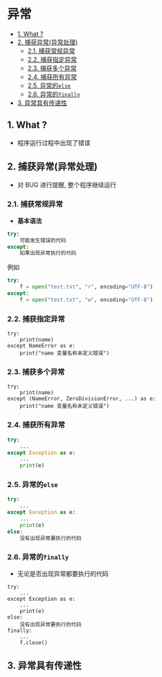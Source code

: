 # 异常
<!-- TOC -->

- [1. What ?](#1-what-)
- [2. 捕获异常(异常处理)](#2-捕获异常异常处理)
	- [2.1. 捕获常规异常](#21-捕获常规异常)
	- [2.2. 捕获指定异常](#22-捕获指定异常)
	- [2.3. 捕获多个异常](#23-捕获多个异常)
	- [2.4. 捕获所有异常](#24-捕获所有异常)
	- [2.5. 异常的`else`](#25-异常的else)
	- [2.6. 异常的`finally`](#26-异常的finally)
- [3. 异常具有传递性](#3-异常具有传递性)

<!-- /TOC -->
## 1. What ?
- 程序运行过程中出现了错误

## 2. 捕获异常(异常处理)

- 对 BUG 进行提醒, 整个程序继续运行

### 2.1. 捕获常规异常
- **基本语法**

```python
try: 
	可能发生错误的代码
except:
	如果出现异常执行的代码
```
例如
```python
try:
	f = open("test.txt", "r", encoding="UTF-8")
except:
	f = open("test.txt", "w", encoding="UTF-8")
```

### 2.2. 捕获指定异常
```pyhton
try: 
	print(name)
except NameError as e:
	print("name 变量名称未定义错误")
```
### 2.3. 捕获多个异常
```pyhton
try: 
	print(name)
except (NameError, ZeroDivisionError, ...) as e:
	print("name 变量名称未定义错误")
```
### 2.4. 捕获所有异常
```python
try: 
	...
except Exception as e:
	...
	print(e)
```

### 2.5. 异常的`else`

```python
try: 
	...
except Exception as e:
	...
	print(e)
else:
	没有出现异常要执行的代码
```

### 2.6. 异常的`finally`
- 无论是否出现异常都要执行的代码
```pthon
try: 
	...
except Exception as e:
	...
	print(e)
else:
	没有出现异常要执行的代码
finally:
	...
	f.close()
```

## 3. 异常具有传递性


